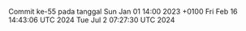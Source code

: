 Commit ke-55 pada tanggal Sun Jan 01 14:00 2023 +0100
Fri Feb 16 14:43:06 UTC 2024
Tue Jul  2 07:27:30 UTC 2024
